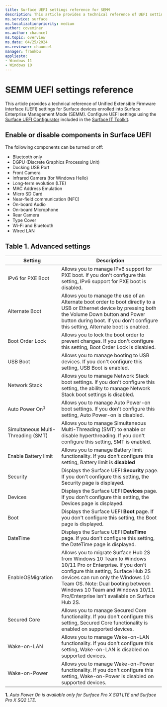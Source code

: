 ```yaml
---
title: Surface UEFI settings reference for SEMM 
description: This article provides a technical reference of UEFI settings for Surface devices enrolled into Surface Enterprise Management Mode.
ms.service: surface
ms.localizationpriority: medium
author: coveminer
ms.author: chauncel
ms.topic: overview
ms.date: 04/25/2024
ms.reviewer: chauncel
manager: frankbu
appliesto:
- Windows 11
- Windows 10
---
```


# SEMM UEFI settings reference 

This article provides a technical reference of Unified Extensible Firmware Interface (UEFI) settings for Surface devices enrolled into Surface Enterprise Management Mode (SEMM). Configure UEFI settings using the [Surface UEFI Configurator](surface-it-toolkit-uefi-config.md) included in the [Surface IT Toolkit](surface-it-toolkit.md).  

## Enable or disable components in Surface UEFI

The following components can be turned or off:

- Bluetooth only
- DGPU (Discrete Graphics Processing Unit)
- Docking USB Port
- Front Camera
- Infrared Camera (for Windows Hello)
- Long-term evolution (LTE)
- MAC Address Emulation
- Micro SD Card
- Near-field communication (NFC)
- On-board Audio
- On-board Microphone
- Rear Camera
- Type Cover
- Wi-Fi and Bluetooth
- Wired LAN

## Table 1. Advanced settings

| Setting                            | Description                                                                                                                                                                                        |
| ---------------------------------- | -------------------------------------------------------------------------------------------------------------------------------------------------------------------------------------------------- |
| IPv6 for PXE Boot                  | Allows you to manage IPv6 support for PXE boot. If you don't configure this setting, IPv6 support for PXE boot is disabled.                                                                               |
| Alternate Boot                     | Allows you to manage the use of an Alternate boot order to boot directly to a USB or Ethernet device by pressing both the Volume Down button and Power button during boot. If you don't configure this setting, Alternate boot is enabled. |
| Boot Order Lock                    | Allows you to lock the boot order to prevent changes. If you don't configure this setting, Boot Order Lock is disabled.                                                                                                        |
| USB Boot                           | Allows you to manage booting to USB devices. If you don't configure this setting, USB Boot is enabled.                                                                                                                 |
| Network Stack                      | Allows you to manage Network Stack boot settings. If you don't configure this setting,  the ability to manage Network Stack boot settings is disabled.                                                                                                           |
| Auto Power On<SUP>1</SUP>                      | Allows you to manage Auto Power-on boot settings. If you don't configure this setting, Auto Power-on is disabled.                                                                                                        |
| Simultaneous Multi-Threading (SMT) | Allows you to manage Simultaneous Multi-Threading (SMT) to enable or disable hyperthreading. If you don't configure this setting, SMT is enabled.                                                  |
| Enable Battery limit               | Allows you to manage Battery limit functionality. If you don't configure this setting, Battery limit is **disabled** |
| Security                           | Displays the Surface UEFI **Security** page. If you don't configure this setting, the Security page is displayed.                                                                                                                 |
| Devices                            | Displays the Surface UEFI **Devices** page. If you don't configure this setting,  the Devices page is displayed.                                                                                                                     |
| Boot                               | Displays the Surface UEFI **Boot** page. If you don't configure this setting, the Boot page is displayed.                                                                                                                                                            |
| DateTime                           | Displays the Surface UEFI **DateTime** page. If you don't configure this setting, the DateTime page is displayed.                                                                                                                |
| EnableOSMigration                  | Allows you to migrate Surface Hub 2S from Windows 10 Team to Windows 10/11 Pro or Enterprise. If you don't configure this setting, Surface Hub 2S devices can run only the Windows 10 Team OS. Note: Dual booting between Windows 10 Team and Windows 10/11 Pro/Enterprise isn't available on Surface Hub 2S.                                                                                                           |
| Secured Core                       | Allows you to manage Secured Core functionality. If you don't configure this setting, Secured Core functionality is enabled on supported devices.                                                                                                         |
| Wake-on-LAN                        | Allows you to manage Wake-on-LAN functionality. If you don't configure this setting, Wake-on-LAN is disabled on supported devices.                                                                                                            |
| Wake-on-Power                      | Allows you to manage Wake-on-Power functionality. If you don't configure this setting, Wake-on-Power is disabled on supported devices.                                                                                                          |

**1.** *Auto Power On is available only for Surface Pro X SQ1 LTE and Surface Pro X SQ2 LTE.*